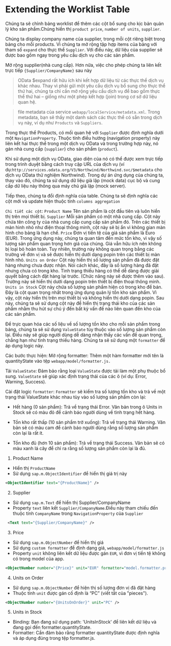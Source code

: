 # Extending the Worklist Table

Chúng ta sẽ chỉnh bảng worklist để thêm các cột bổ sung cho kịc bản quản lý kho sản phẩm.Chúng hiển thị `product price`, `number of units`, `supplier`.

Chúng ta display company name của supplier, trong mỗi cột riêng biệt trong bảng cho mỗi products. Vì chúng ta mở rộng tập hợp items của bảng với tham số `expand` cho thực thể `Supplier`. Với điều này, dữ liệu của supplier sẽ được bao gồm ngay trong yêu cầu dịch vụ cho các sản phẩm.

Mở rộng supplier(nhà cung cấp). Hơn nữa, việc cho phép chúng ta liên kết trực tiếp `{Supplier/CompanyName}` sau này

> OData $expand rất hữu ích khi kết hợp dữ liệu từ các thực thể dịch vụ khác nhau. Thay vì phải gửi một yêu cầu dịch vụ bổ sung cho thực thể thứ hai, chúng ta chỉ cần mở rộng yêu cầu dịch vụ để bao gồm thực thể thứ hai – giống như một phép kết hợp (join) trong cơ sở dữ liệu quan hệ.

> file metadata của service `webapp/localService/metadata.xml`. Trong metadata, bạn sẽ thấy một danh sách các thực thể có sẵn trong dịch vụ này, ví dụ như `Products` và `Suppliers`.

Trong thực thể Products, có mối quan hệ với `Supplier` được định nghĩa dưới một `NavigationProperty`. Thuộc tính điều hướng (navigation property) này liên kết hai thực thể trong một dịch vụ OData và trong trường hợp này, nó gán nhà cung cấp (`supplier`) cho sản phẩm (`product`).

Khi sử dụng một dịch vụ OData, giao diện của nó có thể được xem trực tiếp trong trình duyệt bằng cách truy cập URL của dịch vụ (ví dụ:`http://services.odata.org/V3/Northwind/Northwind.svc/$metadata` cho dịch vụ OData thử nghiệm Northwind). Trong dự án ứng dụng của chúng ta, thay vào đó, chúng ta sử dụng dữ liệu giả lập (mock data) cục bộ và cung cấp dữ liệu này thông qua máy chủ giả lập (mock server).

Tiếp theo, chúng ta đổi định nghĩa của table. Chúng ta sẽ định nghĩa các cột mới và update hiện thuộc tính
`columns aggregation`

`Chi tiết các cột`:
`Product Name`
Tên sản phẩm là cột đầu tiên và luôn hiển thị trên mọi thiết bị.
`Supplier`
Mỗi sản phẩm có một nhà cung cấp.
Cột này chứa tên công ty của nhà cung cấp cung cấp sản phẩm đó.
Trên các thiết bị màn hình nhỏ như điện thoại thông minh, cột này sẽ bị ẩn vì không gian màn hình cho bảng là hạn chế.
`Price`
Đơn vị tiền tệ của giá sản phẩm là Euro (EUR).
Trong ứng dụng này, chúng ta quan tâm đến mức tồn kho, vì vậy số lượng sản phẩm quan trọng hơn giá của chúng.
Giá vẫn hữu ích nên không bị loại bỏ hoàn toàn. Tuy nhiên, trường này không quan trọng bằng các trường về đơn vị và sẽ được hiển thị dưới dạng popin trên các thiết bị màn hình nhỏ.
`Units on Order`
Cột này hiển thị số lượng sản phẩm đã được đặt hàng nhưng chưa được nhận.
Nói cách khác, đây là số lượng hàng đã đặt nhưng chưa có trong kho.
Tình trạng thiếu hàng có thể dễ dàng được giải quyết bằng cách đặt hàng lại trước. (Chức năng này sẽ được thêm vào sau).
Trường này sẽ hiển thị dưới dạng popin trên thiết bị điện thoại thông minh.
`Units in Stock`
Cột này chứa số lượng sản phẩm hiện có trong kho để bán.
Đây là cột quan trọng nhất trong ứng dụng quản lý tồn kho sản phẩm.
Vì vậy, cột này hiển thị trên mọi thiết bị và không hiển thị dưới dạng popin.
Sau này, chúng ta sẽ sử dụng cột này để hiển thị trạng thái kho của các sản phẩm nhằm thu hút sự chú ý đến bất kỳ vấn đề nào liên quan đến kho của các sản phẩm.

Để trực quan hóa các số liệu về số lượng tồn kho cho mỗi sản phẩm trong bảng, chúng ta sẽ sử dụng `ValueState` tùy thuộc vào số lượng sản phẩm còn lại. Điều này sẽ giúp người dùng dễ dàng nhận thấy các vấn đề quan trọng, chẳng hạn như tình trạng thiếu hàng. Chúng ta sẽ sử dụng một `formatter` để áp dụng logic này.

Các bước thực hiện:
Mở rộng formatter:
Thêm một hàm formatter mới tên là quantityState vào tệp `webapp/model/formatter.js.`

Tải `ValueState`:
Đảm bảo rằng loại `ValueState` được tải làm một phụ thuộc bổ sung. `ValueState` sẽ giúp xác định trạng thái của các ô (ví dụ: Error, Warning, Success).

Cài đặt logic `formatter`:
`Formatter` sẽ kiểm tra số lượng tồn kho và trả về một trạng thái ValueState khác nhau tùy vào số lượng sản phẩm còn lại:

- Hết hàng (0 sản phẩm):
  Trả về trạng thái Error. Văn bản trong ô Units in Stock sẽ có màu đỏ để cảnh báo người dùng về tình trạng hết hàng.

- Tồn kho rất thấp (10 sản phẩm trở xuống):
  Trả về trạng thái Warning. Văn bản sẽ có màu cam để cảnh báo người dùng rằng số lượng sản phẩm còn lại là rất ít.

- Tồn kho đủ (hơn 10 sản phẩm):
  Trả về trạng thái Success. Văn bản sẽ có màu xanh lá cây để chỉ ra rằng số lượng sản phẩm còn lại là đủ.

1. Product Name

- Hiển thị `ProductName`
- Sử dụng `sap.m.ObjectIdentifier` để hiển thị giá trị này

```xml
<ObjectIdentifier text="{ProductName}" />
```

2. Supplier

- Sử dụng `sap.m.Text` để hiển thị Supplier/CompanyName
- Property `text` liên kết `Supplier/CompanyName`.Điều này tham chiếu đến thuộc tính `CompanyName` trong `NavigationProperty` của `Supplier`

```xml
 <Text text="{Supplier/CompanyName}" />
```

3. Price

- Sử dụng `sap.m.ObjectNumber` để hiển thị giá
- Sử dụng `custom formatter` để định dạng giá, `webapp/model/formatter.js`
- Property `unit` không liên kết dữ liệu được gán `EUR`, vì đơn vị tiền tệ không có trong model của app.

```xml
<ObjectNumber number="{Price}" unit="EUR" formatter="model.formatter.priceFormatter" />
```

4. Units on Order

- Sử dụng `sap.m.ObjectNumber` để hiện thị số lượng đơn vị đã đặt hàng
- Thuộc tính `unit` được gán cố định là “PC” (viết tắt của "pieces").

```xml
<ObjectNumber number="{UnitsOnOrder}" unit="PC" />
```

5. Units in Stock

- Binding: Bạn đang sử dụng path: 'UnitsInStock' để liên kết dữ liệu và đang gọi đến formatter.quantityState.
- Formatter: Cần đảm bảo rằng formatter quantityState được định nghĩa và áp dụng đúng trong tệp formatter.js.
